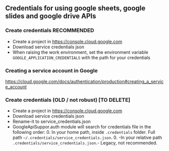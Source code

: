 ## Credentials for using google sheets, google slides and google drive APIs


### Create credentials RECOMMENDED

* Create a project in https://console.cloud.google.com
* Download service credentials json
* When raising the work environment, set the environment variable `GOOGLE_APPLICATION_CREDENTIALS` with the path for your credentials

### Creating a service account in Google

https://cloud.google.com/docs/authentication/production#creating_a_service_account


### Create credentials (OLD / not robust) [TO DELETE]

* Create a project in https://console.cloud.google.com
* Download service credentials json
* Rename-it to service_credentials.json
* GoogleApiSuppor.auth module will search for credentials file in the following order:
    0. In your home path, inside `.credentials` folder. Full path `~/.credentials/service_credentials.json`.
    0. -In your relative path `.credentials/service_credentials.json`.- Legacy, not recommended. 


